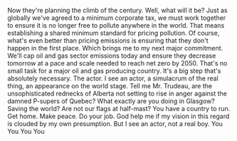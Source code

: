  Now they're planning the climb of the century. Well, what will it be? Just as globally we've agreed to a minimum corporate tax, we must work together to ensure it is no longer free to pollute anywhere in the world. That means establishing a shared minimum standard for pricing pollution. Of course, what's even better than pricing emissions is ensuring that they don't happen in the first place. Which brings me to my next major commitment. We'll cap oil and gas sector emissions today and ensure they decrease tomorrow at a pace and scale needed to reach net zero by 2050. That's no small task for a major oil and gas producing country. It's a big step that's absolutely necessary. The actor. I see an actor, a simulacrum of the real thing, an appearance on the world stage. Tell me Mr. Trudeau, are the unsophisticated rednecks of Alberta not setting to rise in anger against the damned P-supers of Quebec? What exactly are you doing in Glasgow? Saving the world? Are not our flags at half-mast? You have a country to run. Get home. Make peace. Do your job. God help me if my vision in this regard is clouded by my own presumption. But I see an actor, not a real boy. You You You You